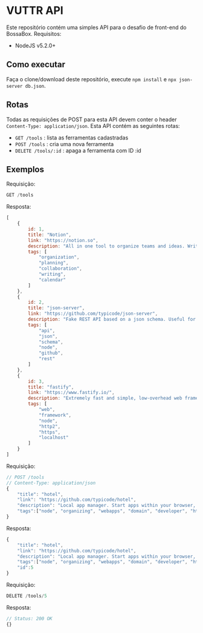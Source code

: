 # VUTTR API
Este repositório contém uma simples API para o desafio de front-end do BossaBox.
Requisitos:
* NodeJS v5.2.0+

## Como executar
Faça o clone/download deste repositório, execute `npm install` e `npx json-server db.json`.

## Rotas
Todas as requisições de POST para esta API devem conter o header `Content-Type: application/json`.
Esta API contém as seguintes rotas:

* `GET /tools` : lista as ferramentas cadastradas
* `POST /tools` : cria uma nova ferramenta
* `DELETE /tools/:id` : apaga a ferramenta com ID :id

## Exemplos

Requisição: 
```javascript
GET /tools
```
Resposta:
```javascript
[
    {
        id: 1,
        title: "Notion",
        link: "https://notion.so",
        description: "All in one tool to organize teams and ideas. Write, plan, collaborate, and get organized. ",
        tags: [
            "organization",
            "planning",
            "collaboration",
            "writing",
            "calendar"
        ]
    },
    {
        id: 2,
        title: "json-server",
        link: "https://github.com/typicode/json-server",
        description: "Fake REST API based on a json schema. Useful for mocking and creating APIs for front-end devs to consume in coding challenges.",
        tags: [
            "api",
            "json",
            "schema",
            "node",
            "github",
            "rest"
        ]
    },
    {
        id: 3,
        title: "fastify",
        link: "https://www.fastify.io/",
        description: "Extremely fast and simple, low-overhead web framework for NodeJS. Supports HTTP2.",
        tags: [
            "web",
            "framework",
            "node",
            "http2",
            "https",
            "localhost"
        ]
    }
]
```

Requisição:
```javascript
// POST /tools
// Content-Type: application/json
{
    "title": "hotel",
    "link": "https://github.com/typicode/hotel",
    "description": "Local app manager. Start apps within your browser, developer tool with local .localhost domain and https out of the box.",
    "tags":["node", "organizing", "webapps", "domain", "developer", "https", "proxy"]
}
```

Resposta:
```javascript
{
    "title": "hotel",
    "link": "https://github.com/typicode/hotel",
    "description": "Local app manager. Start apps within your browser, developer tool with local .localhost domain and https out of the box.",
    "tags":["node", "organizing", "webapps", "domain", "developer", "https", "proxy"],
    "id":5
}
```

Requisição:
```javascript
DELETE /tools/5
```

Resposta:
```javascript
// Status: 200 OK
{}
```